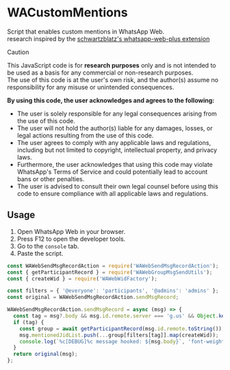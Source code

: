 # WACustomMentions
Script that enables custom mentions in WhatsApp Web.  
research inspired by the [schwartzblatz's whatsapp-web-plus extension](https://github.com/Schwartzblat/WhatsApp-Web-Plus/blob/main/scripts/hook_send_message.js)

> [!CAUTION] 
> This JavaScript code is for **research purposes** only and is not intended to be used as a basis for any commercial or non-research purposes.  
> The use of this code is at the user's own risk, and the author(s) assume no responsibility for any misuse or unintended consequences.  
>
> **By using this code, the user acknowledges and agrees to the following:**
> 
> - The user is solely responsible for any legal consequences arising from the use of this code.  
> - The user will not hold the author(s) liable for any damages, losses, or legal actions resulting from the use of this code.  
> - The user agrees to comply with any applicable laws and regulations, including but not limited to copyright, intellectual property, and privacy laws.  
> - Furthermore, the user acknowledges that using this code may violate WhatsApp's Terms of Service and could potentially lead to account bans or other penalties.  
> - The user is advised to consult their own legal counsel before using this code to ensure compliance with all applicable laws and regulations.  
## Usage
1. Open WhatsApp Web in your browser.
2. Press F12 to open the developer tools.
3. Go to the `console` tab.
4. Paste the script.
```js
const WAWebSendMsgRecordAction = require('WAWebSendMsgRecordAction');
const { getParticipantRecord } = require('WAWebGroupMsgSendUtils');
const { createWid } = require('WAWebWidFactory');

const filters = { '@everyone': 'participants', '@admins': 'admins' };
const original = WAWebSendMsgRecordAction.sendMsgRecord;

WAWebSendMsgRecordAction.sendMsgRecord = async (msg) => {
  const tag = msg?.body && msg.id.remote.server === 'g.us' && Object.keys(filters).find(t => msg.body.includes(t));
  if (tag) {
    const group = await getParticipantRecord(msg.id.remote.toString());
    msg.mentionedJidList.push(...group[filters[tag]].map(createWid));
    console.log(`%c[DEBUG]%c message hooked: ${msg.body}`, 'font-weight: 900; font-size: 16px; color: orange;', '');
  }
  return original(msg);
};
```
